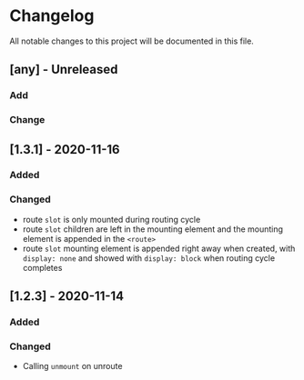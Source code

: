 # Changelog
All notable changes to this project will be documented in this file.

## [any] - Unreleased
### Add
### Change

## [1.3.1] - 2020-11-16
### Added
### Changed
- route `slot` is only mounted during routing cycle
- route `slot` children are left in the mounting element and the mounting element is appended in the `<route>`
- route `slot` mounting element is appended right away when created, with `display: none` and showed with `display: block` when routing cycle completes

## [1.2.3] - 2020-11-14
### Added
### Changed
- Calling `unmount` on unroute